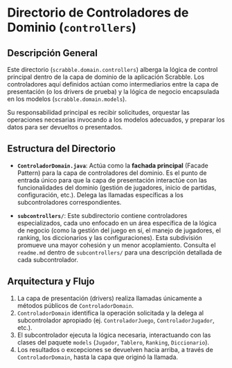 # Directorio de Controladores de Dominio (`controllers`)

## Descripción General

Este directorio (`scrabble.domain.controllers`) alberga la lógica de control principal dentro de la capa de dominio de la aplicación Scrabble. Los controladores aquí definidos actúan como intermediarios entre la capa de presentación (o los drivers de prueba) y la lógica de negocio encapsulada en los modelos (`scrabble.domain.models`).

Su responsabilidad principal es recibir solicitudes, orquestar las operaciones necesarias invocando a los modelos adecuados, y preparar los datos para ser devueltos o presentados.

## Estructura del Directorio

-   **`ControladorDomain.java`**:
    Actúa como la **fachada principal** (Facade Pattern) para la capa de controladores del dominio. Es el punto de entrada único para que la capa de presentación interactúe con las funcionalidades del dominio (gestión de jugadores, inicio de partidas, configuración, etc.). Delega las llamadas específicas a los subcontroladores correspondientes.

-   **`subcontrollers/`**:
    Este subdirectorio contiene controladores especializados, cada uno enfocado en un área específica de la lógica de negocio (como la gestión del juego en sí, el manejo de jugadores, el ranking, los diccionarios y las configuraciones). Esta subdivisión promueve una mayor cohesión y un menor acoplamiento. Consulta el `readme.md` dentro de `subcontrollers/` para una descripción detallada de cada subcontrolador.

## Arquitectura y Flujo

1.  La capa de presentación (drivers) realiza llamadas únicamente a métodos públicos de `ControladorDomain`.
2.  `ControladorDomain` identifica la operación solicitada y la delega al subcontrolador apropiado (ej. `ControladorJuego`, `ControladorJugador`, etc.).
3.  El subcontrolador ejecuta la lógica necesaria, interactuando con las clases del paquete `models` (`Jugador`, `Tablero`, `Ranking`, `Diccionario`).
4.  Los resultados o excepciones se devuelven hacia arriba, a través de `ControladorDomain`, hasta la capa que originó la llamada.
